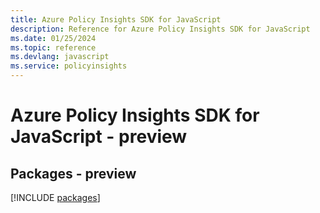 ```yaml
---
title: Azure Policy Insights SDK for JavaScript
description: Reference for Azure Policy Insights SDK for JavaScript
ms.date: 01/25/2024
ms.topic: reference
ms.devlang: javascript
ms.service: policyinsights
---
```

# Azure Policy Insights SDK for JavaScript - preview
## Packages - preview
[!INCLUDE [packages](policy-insights-index.md)]
